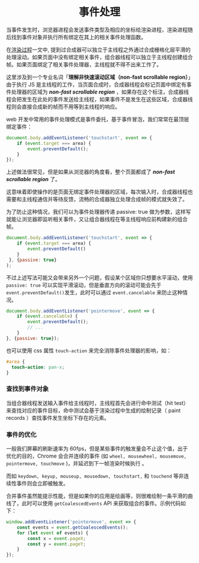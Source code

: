 # <center>事件处理</center>

当事件发生时，浏览器进程会发送事件类型及相应的坐标给渲染进程，渲染进程随后找到事件对象并执行所有绑定在其上的相关事件处理函数。

在[渲染过程](https://yuanzhengqiang.github.io/blog/blog/%E6%B5%8F%E8%A7%88%E5%99%A8/%E6%B8%B2%E6%9F%93/%E6%B8%B2%E6%9F%93%E8%BF%87%E7%A8%8B.html)一文中, 提到过合成器可以独立于主线程之外通过合成栅格化层平滑的处理滚动。如果页面中没有绑定相关事件，组合器线程可以独立于主线程创建组合帧。如果页面绑定了相关事件处理器，主线程就不得不出来工作了。

这里涉及到一个专业名词「**理解非快速滚动区域（non-fast scrollable region）**」由于执行 JS 是主线程的工作，当页面合成时，合成器线程会标记页面中绑定有事件处理器的区域为 ***non-fast scrollable region*** ，如果存在这个标注，合成器线程会把发生在此处的事件发送给主线程，如果事件不是发生在这些区域，合成器线程则会直接合成新的帧而不用等到主线程的响应。

web 开发中常用的事件处理模式是事件委托，基于事件冒泡，我们常常在最顶层绑定事件：

```js
document.body.addEventListener('touchstart', event => {
	if (event.target === area) {
	    event.preventDefault();
	}
});
```

上述做法很常见，但是如果从浏览器的角度看，整个页面都成了 ***non-fast scrollable region*** 了。

这意味着即使操作的是页面无绑定事件处理器的区域，每次输入时，合成器线程也需要和主线程通信并等待反馈，流畅的合成器独立处理合成帧的模式就失效了。

为了防止这种情况，我们可以为事件处理器传递 passive: true 做为参数，这样写就能让浏览器即监听相关事件，又让组合器线程在等主线程响应前构建新的组合帧。

```js
document.body.addEventListener('touchstart', event => {
    if (event.target === area) {
        event.preventDefault()
    }
 }, {passive: true}
);
```

不过上述写法可能又会带来另外一个问题，假设某个区域你只想要水平滚动，使用 `passive: true` 可以实现平滑滚动，但是垂直方向的滚动可能会先于`event.preventDefault()`发生，此时可以通过 `event.cancelable` 来防止这种情况。

```js
document.body.addEventListener('pointermove', event => {
    if (event.cancelable) {
        event.preventDefault(); 
        // ...
    } 
}, {passive: true});
```
也可以使用 css 属性 `touch-action` 来完全消除事件处理器的影响，如：

```css
#area { 
  touch-action: pan-x; 
}
```

### 查找到事件对象

当组合器线程发送输入事件给主线程时，主线程首先会进行命中测试（hit test）来查找对应的事件目标，命中测试会基于渲染过程中生成的绘制记录（ paint records ）查找事件发生坐标下存在的元素。

### 事件的优化

一般我们屏幕的刷新速率为 60fps，但是某些事件的触发量会不止这个值，出于优化的目的，Chrome 会合并连续的事件 (如 `wheel, mousewheel, mousemove, pointermove, touchmove` )，并延迟到下一帧渲染时候执行 。


而如 `keydown, keyup, mouseup, mousedown, touchstart,` 和 `touchend` 等非连续性事件则会立即被触发。

合并事件虽然能提示性能，但是如果你的应用是绘画等，则很难绘制一条平滑的曲线了，此时可以使用 `getCoalescedEvents` API 来获取组合的事件。示例代码如下：

```js	
window.addEventListener('pointermove', event => {
    const events = event.getCoalescedEvents();
    for (let event of events) {
        const x = event.pageX;
        const y = event.pageY;
    }
});
```


<Valine></Valine>